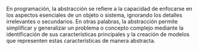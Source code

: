 En programación, la abstracción se refiere a la capacidad de enfocarse en los aspectos esenciales de un objeto o sistema, ignorando los detalles irrelevantes o secundarios. En otras palabras, la abstracción permite simplificar y generalizar un problema o concepto complejo mediante la identificación de sus características principales y la creación de modelos que representen estas características de manera abstracta.